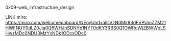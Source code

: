 0x09-web_infrastructure_design

LINK miro: https://miro.com/welcomeonboard/NEoyUm1xallsVzN0Mk83dFVPUmZZM21HWFNUY0dLZ0Jja0Q5WHJhSDNYb1NYT0dKY3RBS0Q1OWRqWjZBWWpLSHwzMDc0NDU3MzYxNDk1ODcxODc0 
